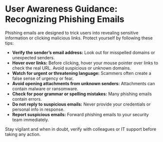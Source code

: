 # User Awareness Guidance: Recognizing Phishing Emails

Phishing emails are designed to trick users into revealing sensitive information or clicking malicious links. Protect yourself by following these tips:

- **Verify the sender’s email address:** Look out for misspelled domains or unexpected senders.
- **Hover over links:** Before clicking, hover your mouse pointer over links to check the real URL. Avoid suspicious or unknown domains.
- **Watch for urgent or threatening language:** Scammers often create a false sense of urgency or fear.
- **Avoid opening attachments from unknown senders:** Attachments can contain malware or ransomware.
- **Check for poor grammar or spelling mistakes:** Many phishing emails contain errors.
- **Do not reply to suspicious emails:** Never provide your credentials or personal info in response.
- **Report suspicious emails:** Forward phishing emails to your security team immediately.

Stay vigilant and when in doubt, verify with colleagues or IT support before taking any action.


